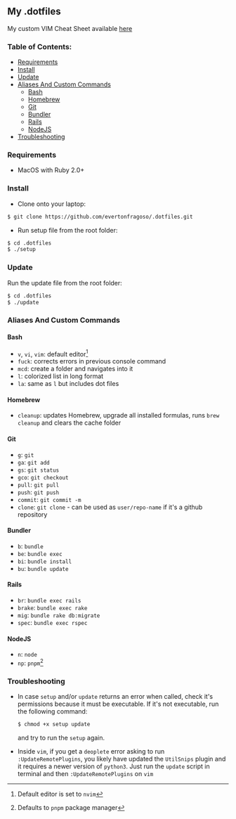 ## My .dotfiles

My custom VIM Cheat Sheet available [here](https://docs.google.com/spreadsheets/d/1YkAicQOxZIIaJMARulF5cq6plb6v0CW_WVXrDfqr3D8/edit#gid=464928758)

### Table of Contents:
- [Requirements](#requirements)
- [Install](#install)
- [Update](#update)
- [Aliases And Custom Commands](#aliases-and-custom-commands)
  - [Bash](#bash)
  - [Homebrew](homebrew)
  - [Git](git)
  - [Bundler](bundler)
  - [Rails](rails)
  - [NodeJS](nodejs)
- [Troubleshooting](#troubleshooting)

### Requirements
- MacOS with Ruby 2.0+

### Install
- Clone onto your laptop:
```bash
$ git clone https://github.com/evertonfragoso/.dotfiles.git
```

- Run setup file from the root folder:
```bash
$ cd .dotfiles
$ ./setup
```

### Update
Run the update file from the root folder:
```bash
$ cd .dotfiles
$ ./update
```

### Aliases And Custom Commands
#### Bash
- `v`, `vi`, `vim`: default editor[^editor]
- `fuck`: corrects errors in previous console command
- `mcd`: create a folder and navigates into it
- `l`: colorized list in long format
- `la`: same as `l` but includes dot files

#### Homebrew
- `cleanup`: updates Homebrew, upgrade all installed formulas, runs `brew
    cleanup` and clears the cache folder

#### Git
- `g`: `git`
- `ga`: `git add`
- `gs`: `git status`
- `gco`: `git checkout`
- `pull`: `git pull`
- `push`: `git push`
- `commit`: `git commit -m`
- `clone`: `git clone` - can be used as `user/repo-name` if it's a github
    repository

#### Bundler
- `b`: `bundle`
- `be`: `bundle exec`
- `bi`: `bundle install`
- `bu`: `bundle update`

#### Rails
- `br`: `bundle exec rails`
- `brake`: `bundle exec rake`
- `mig`: `bundle rake db:migrate`
- `spec`: `bundle exec rspec`

#### NodeJS
- `n`: `node`
- `np`: `pnpm`[^npm]

[^editor]: Default editor is set to `nvim`
[^npm]: Defaults to `pnpm` package manager

### Troubleshooting
* In case `setup` and/or `update` returns an error when called, check it's permissions because it must be executable. If it's not executable, run the following command:

    ```bash
    $ chmod +x setup update
    ```

    and try to run the `setup` again.

* Inside `vim`, if you get a `deoplete` error asking to run `:UpdateRemotePlugins`, you likely have updated the `UtilSnips` plugin and it requires a newer version of `python3`. Just run the `update` script in terminal and then `:UpdateRemotePlugins` on `vim`
